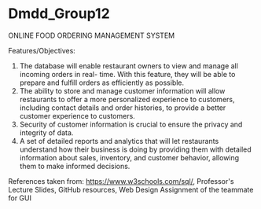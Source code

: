 # Dmdd_Group12

ONLINE FOOD ORDERING MANAGEMENT SYSTEM

Features/Objectives:
1. The database will enable restaurant owners to view and manage all incoming orders in real- time. With this feature, they will be able to prepare and fulfill orders as efficiently as possible.
2. The ability to store and manage customer information will allow restaurants to offer a more personalized experience to customers, including contact details and order histories, to provide a better customer experience to customers.
3. Security of customer information is crucial to ensure the privacy and integrity of data.
4. A set of detailed reports and analytics that will let restaurants understand how their business is doing by providing them with detailed information about sales, inventory, and customer behavior, allowing them to make informed decisions.


References taken from: 
https://www.w3schools.com/sql/, 
Professor's Lecture Slides,
GitHub resources, 
Web Design Assignment of the teammate for GUI
